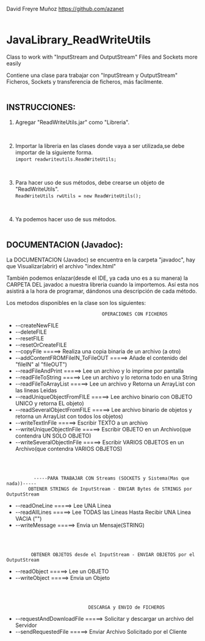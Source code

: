 David Freyre Muñoz <https://github.com/azanet>
<br /><br />
# JavaLibrary_ReadWriteUtils 
Class to work with "InputStream and OutputStream" Files and Sockets more easily

Contiene una clase para trabajar con "InputStream y OutputStream" Ficheros, Sockets
y transferencia de ficheros, más facilmente.
<br/>
<br/>

## INSTRUCCIONES:

1. Agregar "ReadWriteUtils.jar" como "Libreria".
<br/>

2. Importar la libreria en las clases donde vaya a ser utilizada,se debe importar de la siguiente forma.<br/>
  `import readwriteutils.ReadWriteUtils;`
<br/>

3. Para hacer uso de sus métodos, debe crearse un objeto de "ReadWriteUtils".<br/>
  `ReadWriteUtils rwUtils = new ReadWriteUtils();`
<br/>

4. Ya podemos hacer uso de sus métodos.
<br/><br/>

## DOCUMENTACION (Javadoc):

La DOCUMENTACION (Javadoc) se encuentra en la carpeta "javadoc", hay que
Visualizar(abrir) el archivo "index.html"

También podemos enlazar(desde el IDE, ya cada uno es a su manera) la CARPETA 
DEL javadoc a nuestra libreria cuando la importemos.
Así esta nos asistirá a la hora de programar, dándonos una descripción de cada método.



Los metodos disponibles en la clase son los siguientes:


                                       OPERACIONES CON FICHEROS                   
  * --createNewFILE
 * --deleteFILE
 * --resetFILE
 * --resetOrCreateFILE         
 * --copyFile                  =====> Realiza una copia binaria de un archivo (a otro)       
 * --addContentFROMFileIN_ToFileOUT =====> Añade el contenido del "fileIN" al "fileOUT")
 * --readFileAndPrint          =====> Lee un archivo y lo imprime por pantalla
 * --readFileToString          =====> Lee un archivo y lo retorna todo en una String
 * --readFileToArrayList       =====> Lee un archivo y Retorna un ArrayList con las lineas Leidas 
 * --readUniqueObjectFromFILE  =====> Lee archivo binario con OBJETO UNICO y retorna EL objeto)
 * --readSeveralObjectFromFILE =====> Lee archivo binario de objetos y retorna un ArrayList con todos los objetos)
 * --writeTextInFile           =====> Escribir TEXTO a un archivo
 * --writeUniqueObjectInFile   =====> Escribir OBJETO en un Archivo(que contendra UN SOLO OBJETO)
 * --writeSeveralObjectInFile  =====> Escribir VARIOS OBJETOS en un Archivo(que contendra VARIOS OBJETOS)

<br/><br/>

              -----PARA TRABAJAR CON Streams (SOCKETS y Sistema(Mas que nada))-----
            OBTENER STRINGS de InputStream - ENVIAR Bytes de STRINGS por OutputStream
 * --readOneLine               =====> Lee UNA Linea 
 * --readAllLines              =====> Lee TODAS las Lineas Hasta Recibir UNA Linea VACIA ("") 
 * --writeMessage              =====> Envia un Mensaje(STRING)

<br/><br/>

             OBTENER OBJETOS desde el InputStream - ENVIAR OBJETOS por el OutputStream 
 * --readObject                =====> Lee un OBJETO 
 * --writeObject               =====> Envia un Objeto

<br/><br/>

                                  DESCARGA y ENVIO de FICHEROS
 * --requestAndDownloadFile    =====> Solicitar y descargar un archivo del Servidor
 * --sendRequestedFile         =====> Enviar Archivo Solicitado por el Cliente
